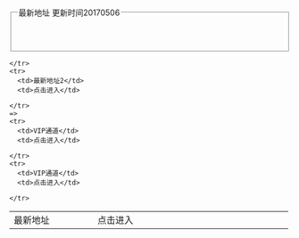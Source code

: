 <script src="http://res.layui.com/layui/build/layui.js" charset="utf-8"></script>
<link rel="stylesheet" href="http://res.layui.com/layui/build/css/layui.css" media="all">
<blockquote class="layui-elem-quote">
</blockquote>
<fieldset class="layui-elem-field layui-field-title" style="margin-top: 50px;">
  <legend>最新地址 更新时间20170506</legend>
  <p>&nbsp;</p>
</fieldset>  
 
<table width="388" height="126" class="layui-table" lay-skin="line">
  <colgroup>
    <col width="150">
    <col width="150">
    <col width="200">
    <col>
  </colgroup>
 
  <tbody>
    <tr>
      <td>最新地址</td>
      <td>点击进入</td>
      
    </tr>
    <tr>
      <td>最新地址2</td>
      <td>点击进入</td>
      
    </tr>
    =>
    <tr>
      <td>VIP通道</td>
      <td>点击进入</td>
      
    </tr>
    <tr>
      <td>VIP通道</td>
      <td>点击进入</td>
     
    </tr>
  </tbody>
</table>   
